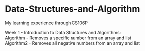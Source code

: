 # Data-Structures-and-Algorithm
My learning experience through CS106P

Week 1 - Introduction	to	Data	Structures	and	Algorithms:  <br />
Algorithm - Removes a specific number from an array and list  <br />
Algorithm2 - Removes all negative numbers from an array and list
